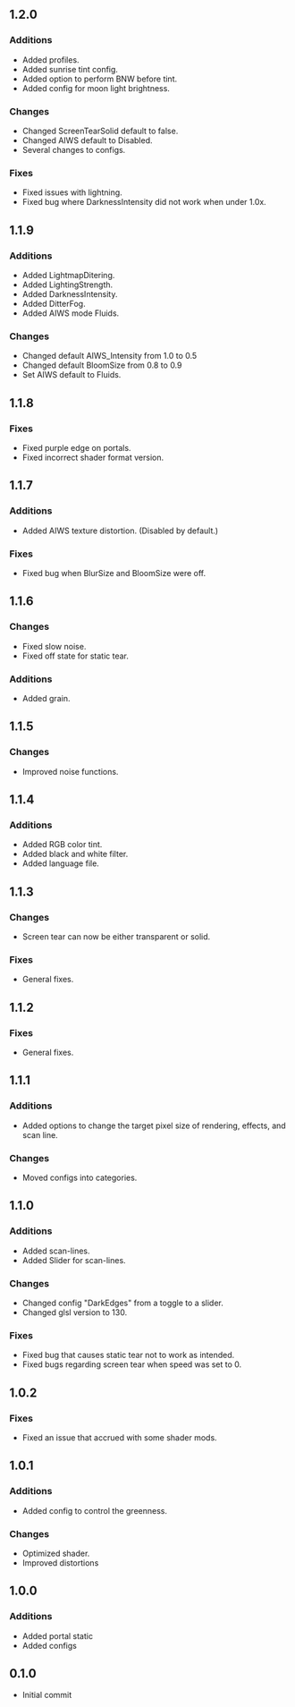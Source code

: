 ## 1.2.0
### Additions
- Added profiles.
- Added sunrise tint config.
- Added option to perform BNW before tint.
- Added config for moon light brightness.
### Changes
- Changed ScreenTearSolid default to false.
- Changed AIWS default to Disabled.
- Several changes to configs.
### Fixes
- Fixed issues with lightning.
- Fixed bug where DarknessIntensity did not work when under 1.0x.

## 1.1.9
### Additions
- Added LightmapDitering.
- Added LightingStrength.
- Added DarknessIntensity.
- Added DitterFog.
- Added AIWS mode Fluids.
### Changes
- Changed default AIWS_Intensity from 1.0 to 0.5
- Changed default BloomSize from 0.8 to 0.9
- Set AIWS default to Fluids.

## 1.1.8
### Fixes
- Fixed purple edge on portals.
- Fixed incorrect shader format version.

## 1.1.7
### Additions
- Added AIWS texture distortion. (Disabled by default.)
### Fixes
- Fixed bug when BlurSize and BloomSize were off.

## 1.1.6
### Changes
- Fixed slow noise.
- Fixed off state for static tear.
### Additions
- Added grain.

## 1.1.5
### Changes
- Improved noise functions.

## 1.1.4
### Additions
- Added RGB color tint.
- Added black and white filter.
- Added language file.

## 1.1.3
### Changes
- Screen tear can now be either transparent or solid.
### Fixes
- General fixes.

## 1.1.2
### Fixes
- General fixes.

## 1.1.1
### Additions
- Added options to change the target pixel size of rendering, effects, and scan line.
### Changes
- Moved configs into categories.

## 1.1.0
### Additions
- Added scan-lines.
- Added Slider for scan-lines.
### Changes
- Changed config "DarkEdges" from a toggle to a slider.
- Changed glsl version to 130.
### Fixes
- Fixed bug that causes static tear not to work as intended.
- Fixed bugs regarding screen tear when speed was set to 0.

## 1.0.2
### Fixes
- Fixed an issue that accrued with some shader mods.

## 1.0.1
### Additions
- Added config to control the greenness.
### Changes
- Optimized shader.
- Improved distortions

## 1.0.0
### Additions
- Added portal static
- Added configs

## 0.1.0
- Initial commit
